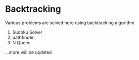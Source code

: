 # Backtracking
Various problems are solved here using backtracking algorithm
1) Sudoku Solver
2) pathfinder
3) N Queen


...more will be updated
